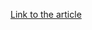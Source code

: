 [Link to the article](https://www.mcafee.com/blogs/other-blogs/mcafee-labs/darkside-ransomware-victims-sold-short/)
